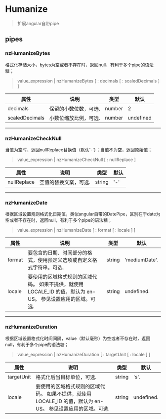 # Humanize

> 扩展angular自带pipe

## pipes

### nzHumanizeBytes
格式化存储大小，bytes为空或者不存在时，返回null，有利于多个pipe的语法糖；
> value_expression | nzHumanizeBytes [ : decimals [ : scaledDecimals ] ]

| 属性 | 说明 | 类型 | 默认 |
| --- | --- | --- | --- |
decimals| 保留的小数位数，可选. | number | 2
scaledDecimals|小数位缩放比例，可选. |number|undefined
  
- - - -
  
### nzHumanizeCheckNull
当值为空时，返回nullReplace替换值（默认'-'）；当值不为空，返回原始值；
> value_expression | nzHumanizeCheckNull [ : nullReplace ]

| 属性 | 说明 | 类型 | 默认 |
| --- | --- | --- | --- |
nullReplace|空值的替换文案，可选. |string| '-'
  
- - - -
  
### nzHumanizeDate
根据区域设置规则格式化日期值，类似angular自带的DatePipe，区别在于date为空或者不存在时，返回null，有利于多个pipe的语法糖；
> value_expression | nzHumanizeDate [ : format [ : locale ] ]

| 属性 | 说明 | 类型 | 默认 |
| --- | --- | --- | --- |
format|要包含的日期、时间部分的格式，使用预定义选项或自定义格式字符串。可选. |string| 'mediumDate'.
locale|要使用的区域格式规则的区域代码。 如果不提供，就使用 LOCALE_ID 的值，默认为 en-US。 参见设置应用的区域。可选. |string| undefined.
  
- - - -
  
### nzHumanizeDuration
根据区域设置格式化时间间隔，value（默认毫秒）为空或者不存在时，返回null，有利于多个pipe的语法糖；
> value_expression | nzHumanizeDuration [ : targetUnit [ : locale ] ]

| 属性 | 说明 | 类型 | 默认 |
| --- | --- | --- | --- |
targetUnit|格式化后当目标单位，可选. | string | 's'.
locale|要使用的区域格式规则的区域代码。 如果不提供，就使用 LOCALE_ID 的值，默认为 en-US。 参见设置应用的区域。可选.| string | undefined.

